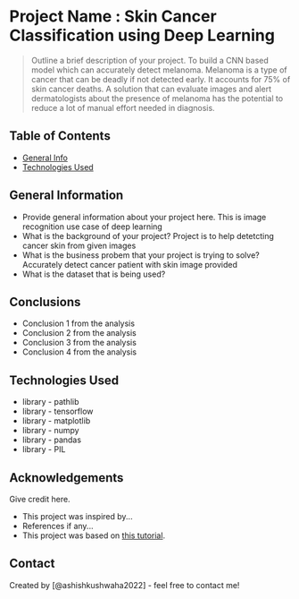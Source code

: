 # Project Name : Skin Cancer Classification using Deep Learning
> Outline a brief description of your project.
To build a CNN based model which can accurately detect melanoma. 
Melanoma is a type of cancer that can be deadly if not detected early. 
It accounts for 75% of skin cancer deaths. 
A solution that can evaluate images and alert dermatologists about the presence of melanoma has the potential to reduce a lot of manual effort needed in diagnosis.

## Table of Contents
* [General Info](#general-information)
* [Technologies Used](python)


<!-- You can include any other section that is pertinent to your problem -->

## General Information
- Provide general information about your project here.
This is image recognition use case of deep learning
- What is the background of your project?
Project is to help detetcting cancer skin from given images
- What is the business probem that your project is trying to solve?
Accurately detect cancer patient with skin image provided
- What is the dataset that is being used?

<!-- You don't have to answer all the questions - just the ones relevant to your project. -->

## Conclusions
- Conclusion 1 from the analysis
- Conclusion 2 from the analysis
- Conclusion 3 from the analysis
- Conclusion 4 from the analysis

<!-- You don't have to answer all the questions - just the ones relevant to your project. -->


## Technologies Used
- library - pathlib
- library - tensorflow
- library - matplotlib
- library - numpy
- library - pandas
- library - PIL

<!-- As the libraries versions keep on changing, it is recommended to mention the version of library used in this project -->

## Acknowledgements
Give credit here.
- This project was inspired by...
- References if any...
- This project was based on [this tutorial](https://www.example.com).


## Contact
Created by [@ashishkushwaha2022] - feel free to contact me!


<!-- Optional -->
<!-- ## License -->
<!-- This project is open source and available under the [... License](). -->

<!-- You don't have to include all sections - just the one's relevant to your project -->